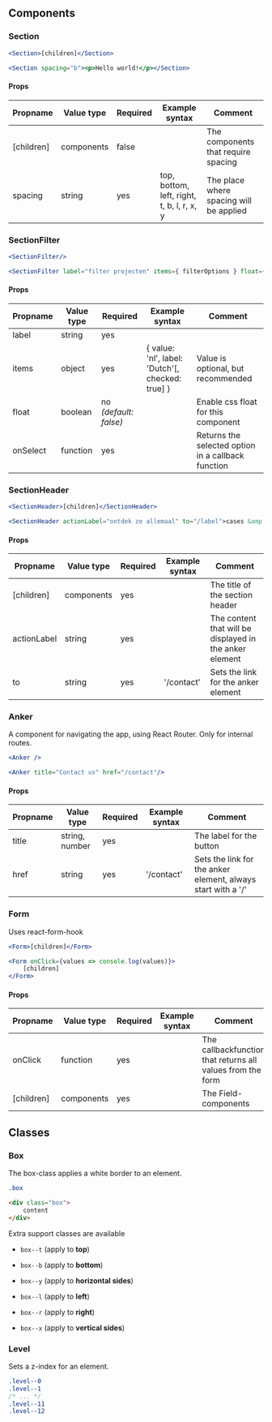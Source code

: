 ## Components
### Section
```jsx
<Section>[children]</Section>
```
```jsx
<Section spacing="b"><p>Hello world!</p></Section>
```
#### Props
|Propname|Value type|Required|Example syntax|Comment|
|--------|----------|--------|--------------|-------|
|[children]|components|false||The components that require spacing|
|spacing|string|yes|top, bottom, left, right, t, b, l, r, x, y|The place where spacing will be applied|

### SectionFilter
```jsx
<SectionFilter/>
```
```jsx
<SectionFilter label="filter projecten" items={ filterOptions } float={false} onSelect={option => console.log(option)}/>
```

#### Props
|Propname|Value type|Required|Example syntax|Comment|
|--------|----------|--------|--------------|-------|
|label|string|yes|
|items|object|yes|{ value: 'nl', label: 'Dutch'[, checked: true] }| Value is optional, but recommended|
|float|boolean|no _(default: false)_| |Enable css float for this component|
|onSelect|function|yes||Returns the selected option in a callback function|

### SectionHeader
```jsx
<SectionHeader>[children]</SectionHeader>
```
```jsx
<SectionHeader actionLabel="ontdek ze allemaal" to="/label">cases &amp;<br/>opdrachten</SectionHeader>
```

#### Props
|Propname|Value type|Required|Example syntax|Comment|
|--------|----------|--------|--------------|-------|
|[children]|components|yes||The title of the section header|
|actionLabel|string|yes||The content that will be displayed in the anker element|
|to|string|yes|'/contact'|Sets the link for the anker element|

### Anker
A component for navigating the app, using React Router. Only for internal routes.

```jsx
<Anker />
```

```jsx
<Anker title="Contact us" href="/contact"/>
```

#### Props
|Propname|Value type|Required|Example syntax|Comment|
|--------|----------|--------|--------------|-------|
|title|string, number|yes||The label for the button
|href|string|yes|'/contact'|Sets the link for the anker element, always start with a '/'

### Form
Uses react-form-hook

```jsx
<Form>[children]</Form>
```
```jsx
<Form onClick={values => console.log(values)}>
    [children]
</Form>
```

#### Props
|Propname|Value type|Required|Example syntax|Comment|
|--------|----------|--------|--------------|-------|
|onClick|function|yes||The callbackfunction that returns all values from the form
|[children]|components|yes||The Field-components

## Classes
### Box
The box-class applies a white border to an element.

```css
.box
```

```html
<div class="box">
    content
</div>
```

Extra support classes are available
- ```box--t``` (apply to __top__)
- ```box--b``` (apply to __bottom__)
- ```box--y``` (apply to __horizontal sides__)

- ```box--l``` (apply to __left__)
- ```box--r``` (apply to __right__)
- ```box--x``` (apply to __vertical sides__)

### Level
Sets a z-index for an element.

```css
.level--0
.level--1
/* ... */
.level--11
.level--12
```

